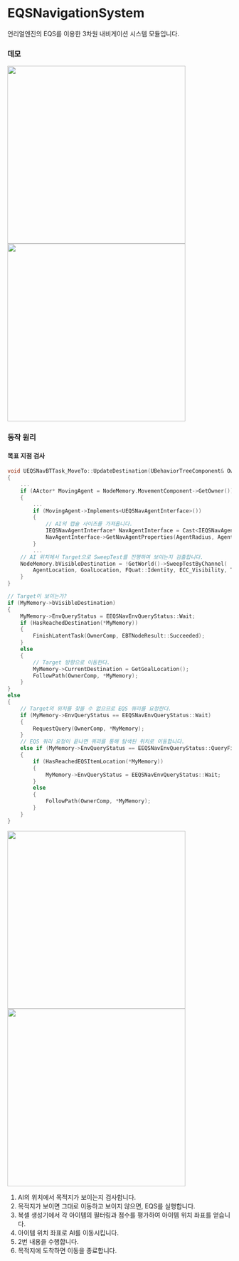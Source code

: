 # EQSNavigationSystem

언리얼엔진의 EQS를 이용한 3차원 내비게이션 시스템 모듈입니다.

### 데모
<img src="https://github.com/ludensor/EQSNavigationSystem/assets/76856672/1ccd34ba-6203-4256-94eb-b5fc11236c07.gif" width="400" height="400"/>
<img src="https://github.com/ludensor/EQSNavigationSystem/assets/76856672/6bd92a9e-764c-429f-bc06-32c0dc9b95b8.gif" width="400" height="400"/>

### 동작 원리
#### 목표 지점 검사
```cpp
void UEQSNavBTTask_MoveTo::UpdateDestination(UBehaviorTreeComponent& OwnerComp, FEQSNavBTMoveToTaskMemory& NodeMemory)
{
    ...
    if (AActor* MovingAgent = NodeMemory.MovementComponent->GetOwner())
    {
        ...
        if (MovingAgent->Implements<UEQSNavAgentInterface>())
        {
            // AI의 캡슐 사이즈를 가져옵니다.
            IEQSNavAgentInterface* NavAgentInterface = Cast<IEQSNavAgentInterface>(MovingAgent);
            NavAgentInterface->GetNavAgentProperties(AgentRadius, AgentHalfHeight);
        }
        ...
	// AI 위치에서 Target으로 SweepTest를 진행하여 보이는지 검출합니다.
	NodeMemory.bVisibleDestination = !GetWorld()->SweepTestByChannel(
		AgentLocation, GoalLocation, FQuat::Identity, ECC_Visibility, TraceShape, TraceParams);
    }
}
```
```cpp
// Target이 보이는가?
if (MyMemory->bVisibleDestination)
{
    MyMemory->EnvQueryStatus = EEQSNavEnvQueryStatus::Wait;
    if (HasReachedDestination(*MyMemory))
    {
        FinishLatentTask(OwnerComp, EBTNodeResult::Succeeded);
    }
    else
    {
        // Target 방향으로 이동한다.
        MyMemory->CurrentDestination = GetGoalLocation();
        FollowPath(OwnerComp, *MyMemory);
    }
}
else
{
    // Target의 위치를 찾을 수 없으므로 EQS 쿼리를 요청한다.
    if (MyMemory->EnvQueryStatus == EEQSNavEnvQueryStatus::Wait)
    {
        RequestQuery(OwnerComp, *MyMemory);
    }
    // EQS 쿼리 요청이 끝나면 쿼리를 통해 탐색된 위치로 이동합니다.
    else if (MyMemory->EnvQueryStatus == EEQSNavEnvQueryStatus::QueryFinished)
    {
        if (HasReachedEQSItemLocation(*MyMemory))
        {
            MyMemory->EnvQueryStatus = EEQSNavEnvQueryStatus::Wait;
        }
        else
        {
            FollowPath(OwnerComp, *MyMemory);
        }
    }
}
```

<img src="https://github.com/ludensor/EQSNavigationSystem/assets/76856672/91de494f-6db0-432d-a257-b9eec57884d1.png" width="400" height="400"/>
<img src="https://github.com/ludensor/EQSNavigationSystem/assets/76856672/a8fb8822-40f8-481c-8b46-ea03d41232fb.png" width="400" height="400"/>

1. AI의 위치에서 목적지가 보이는지 검사합니다.
2. 목적지가 보이면 그대로 이동하고 보이지 않으면, EQS를 실행합니다.
3. 복셀 생성기에서 각 아이템의 필터링과 점수를 평가하여 아이템 위치 좌표를 얻습니다.
4. 아이템 위치 좌표로 AI를 이동시킵니다.
5. 2번 내용을 수행합니다.
6. 목적지에 도착하면 이동을 종료합니다.

